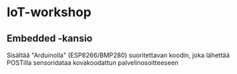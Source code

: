 # IoT-workshop

## Embedded -kansio
Sisältää "Arduinolla" (ESP8266/BMP280) suoritettavan koodin, joka lähettää POSTilla sensoridataa kovakoodattun palvelinosoitteeseen